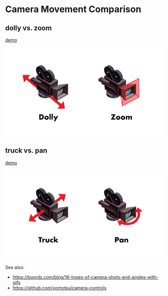# Camera Movement Comparison

## dolly vs. zoom

[demo](https://yomotsu.github.io/camera-movement-comparison/dolly-zoom.html)

![](./dolly-zoom.png)

## truck vs. pan

[demo](https://yomotsu.github.io/camera-movement-comparison/truck-pan.html)

![](./truck-pan.png)

See also:
- https://boords.com/blog/16-types-of-camera-shots-and-angles-with-gifs
- https://github.com/yomotsu/camera-controls
